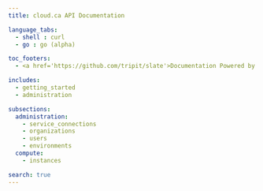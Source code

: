 ```yaml
---
title: cloud.ca API Documentation

language_tabs:
  - shell : curl
  - go : go (alpha)

toc_footers:
  - <a href='https://github.com/tripit/slate'>Documentation Powered by Slate</a>

includes:
  - getting_started
  - administration

subsections:
  administration:
    - service_connections
    - organizations
    - users
    - environments
  compute:
    - instances

search: true
---
```

